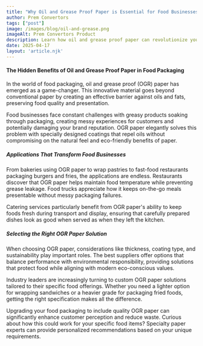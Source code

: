 ```yaml
---
title: "Why Oil and Grease Proof Paper is Essential for Food Businesses"
author: Prem Convertors
tags: ["post"]
image: /images/blog/oil-and-grease.png
imageAlt: Prem Convertors Product
description: Learn how oil and grease proof paper can revolutionize your food packaging, prevent leaks, and enhance customer experience with sustainable solutions.
date: 2025-04-17
layout: 'article.njk'
---
```


#### The Hidden Benefits of Oil and Grease Proof Paper in Food Packaging

In the world of food packaging, oil and grease proof (OGR) paper has emerged as a game-changer. This innovative material goes beyond conventional paper by creating an effective barrier against oils and fats, preserving food quality and presentation.

Food businesses face constant challenges with greasy products soaking through packaging, creating messy experiences for customers and potentially damaging your brand reputation. OGR paper elegantly solves this problem with specially designed coatings that repel oils without compromising on the natural feel and eco-friendly benefits of paper.

##### Applications That Transform Food Businesses

From bakeries using OGR paper to wrap pastries to fast-food restaurants packaging burgers and fries, the applications are endless. Restaurants discover that OGR paper helps maintain food temperature while preventing grease leakage. Food trucks appreciate how it keeps on-the-go meals presentable without messy packaging failures.

Catering services particularly benefit from OGR paper's ability to keep foods fresh during transport and display, ensuring that carefully prepared dishes look as good when served as when they left the kitchen.

##### Selecting the Right OGR Paper Solution

When choosing OGR paper, considerations like thickness, coating type, and sustainability play important roles. The best suppliers offer options that balance performance with environmental responsibility, providing solutions that protect food while aligning with modern eco-conscious values.

Industry leaders are increasingly turning to custom OGR paper solutions tailored to their specific food offerings. Whether you need a lighter option for wrapping sandwiches or a heavier grade for packaging fried foods, getting the right specification makes all the difference.

Upgrading your food packaging to include quality OGR paper can significantly enhance customer perception and reduce waste. Curious about how this could work for your specific food items? Specialty paper experts can provide personalized recommendations based on your unique requirements.